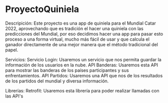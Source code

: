 # ProyectoQuiniela
Descripición:
Este proyecto es una app de quiniela para el Mundial Catar 2022, aprovechando que es tradición el hacer 
una quiniela con las predicciones del Mundial, por eso decidimos hacer una app para pasar esto proceso 
a una forma virtual, mucho más fácil de usar y que calcula el ganador directamente de una mejor manera
que el método tradicional del papel.

Servicios:
  Servicio Login: Usaremos un servicio que nos permita guardar la información de los usuarios en la nube.
  API Banderas: Usaremos esta API para mostrar las banderas de los países participantes y sus 
  enfrentamientos.
  API Partidos: Usaremos una API que nos de los resultados de los partidos del mundial y diversa información.
  
Librerías:
  Retrofit: Usaremos esta librería para poder realizar llamadas con las API's
  
